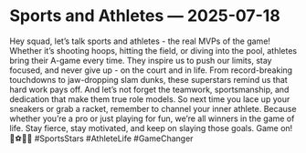# Sports and Athletes — 2025-07-18

Hey squad, let’s talk sports and athletes - the real MVPs of the game! Whether it’s shooting hoops, hitting the field, or diving into the pool, athletes bring their A-game every time. They inspire us to push our limits, stay focused, and never give up - on the court and in life. From record-breaking touchdowns to jaw-dropping slam dunks, these superstars remind us that hard work pays off. And let’s not forget the teamwork, sportsmanship, and dedication that make them true role models. So next time you lace up your sneakers or grab a racket, remember to channel your inner athlete. Because whether you’re a pro or just playing for fun, we’re all winners in the game of life. Stay fierce, stay motivated, and keep on slaying those goals. Game on! 🏀⚽🏊‍♂️ #SportsStars #AthleteLife #GameChanger